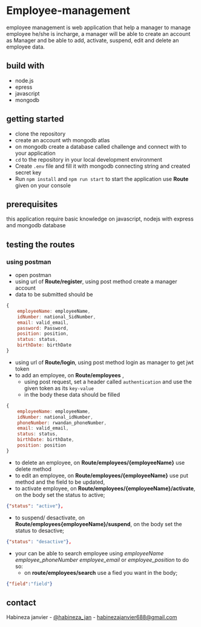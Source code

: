 # Employee-management

employee management is web application that help a manager to manage employee he/she is incharge, a manager will be able to create an account as Manager and be able to add, activate, suspend, edit and delete an employee data.

## build with

* node.js
* epress
* javascript
* mongodb

## getting started 

- clone the repository
- create an account wth mongodb atlas
- on mongodb create a database called challenge and connect with to your application
- `cd` to the repository in your local development environment
- Create `.env` file and fill it with mongodb connecting string and created secret key
- Run `npm install` and `npm run start` to start the application use **Route** given on your console

## prerequisites 

this application require basic knowledge on javascript, nodejs with express and mongodb database

## testing the routes

### using postman

- open postman
- using url of **Route/register**, using post method create a manager account
- data to be submitted should be

```javascript
{
    employeeName: employeeName,
    idNumber: national_SidNumber,
    email: valid_email,
    password: Password,
    position: position,
    status: status,
    birthDate: birthDate
}
```
- using url of **Route/login**, using post method login as manager to get jwt token
- to add an employee, on **Route/employees** , 
  - using post request, set a header called `authentication` and use the given token as its `key-value`
  - in the body these data should be filled

```javascript
{
    employeeName: employeeName,
    idNumber: national_idNumber,
    phoneNumber: rwandan_phoneNumber,
    email: valid_email,
    status: status,
    birthDate: birthDate,
    position: position
}
```

- to delete an employee, on **Route/employees/{employeeName}** use delete method
- to edit an employee, on **Route/employees/{employeeName}**  use put method and the field to be updated,
- to activate employee, on **Route/employees/{employeeName}/activate**, on the body set the status to active; 

```json
{"status": "active"},
```

- to suspend/ desactivate, on **Route/employees{employeeName}/suspend**, on the body set the status to desactive; 

```json
{"status": "desactive"},
```

- your can be able to search employee using *employeeName* *employee_phoneNumber* *employee_email* or *employee_position* to do so: 
  - on **route/employees/search** use a fied you want in the body; 

```json
{"field":"field"}
```

## contact

Habineza janvier - [@habineza_jan](https://twitter.com/habineza_jan) - habinezajanvier688@gmail.com